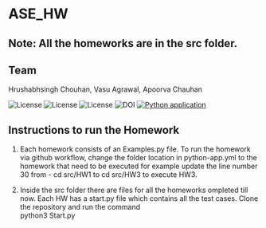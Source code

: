 # ASE_HW

## Note: All the homeworks are in the src folder.

## Team
Hrushabhsingh Chouhan, Vasu Agrawal, Apoorva Chauhan  

![License](https://img.shields.io/github/license/apoorvacha/ASE_HW2)
![License](https://app.travis-ci.com/apoorvacha/ASE_HW1.svg?branch=master)
![License](https://img.shields.io/github/issues/apoorvacha/ASE_HW2?style=plastic)
![DOI](https://zenodo.org/badge/DOI/10.5281/zenodo.7562628.svg)
[![Python application](https://github.com/apoorvacha/ASE_HW2/actions/workflows/python-app.yml/badge.svg)](https://github.com/apoorvacha/ASE_HW2/actions/workflows/python-app.yml)

## Instructions to run the Homework 
1. Each homework consists of an Examples.py file. To run the homework via github workflow, change the folder location in python-app.yml to the homework that need to be executed for example update the line number 30 from  - cd src/HW1 to cd src/HW3 to execute HW3.  

2. Inside the src folder there are files for all the homeworks ompleted till now. Each HW has a start.py file which contains all the test cases. Clone the repository and run the command <br>
python3 Start.py

